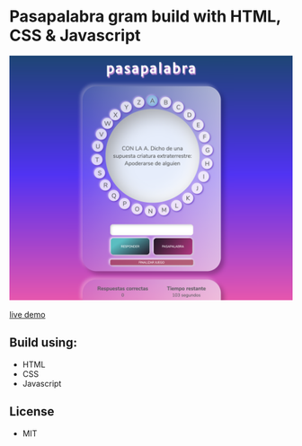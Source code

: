 # Pasapalabra gram build with HTML, CSS & Javascript

![app screenshot home](./.preview-static-images/home.png)

[live demo](https://fredyzz.github.io/pasapalabra-html/)

## Build using:

- HTML
- CSS
- Javascript

## License

- MIT
